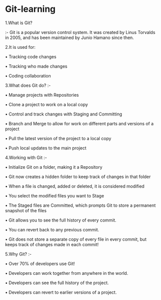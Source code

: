 # Git-learning

1.What is Git?

 :- Git is a popular version control system. It was created by Linus Torvalds in 2005, and has been maintained by Junio Hamano since then.

2.It is used for:

•	Tracking code changes

•	Tracking who made changes

•	Coding collaboration

3.What does Git do? :-

•	Manage projects with Repositories

•	Clone a project to work on a local copy

•	Control and track changes with Staging and Committing

•	Branch and Merge to allow for work on different parts and versions of a project

•	Pull the latest version of the project to a local copy 

•	Push local updates to the main project

4.Working with Git :-

•	Initialize Git on a folder, making it a Repository

•	Git now creates a hidden folder to keep track of changes in that folder

•	When a file is changed, added or deleted, it is considered modified

•	You select the modified files you want to Stage

•	The Staged files are Committed, which prompts Git to store a permanent snapshot of the files

•	Git allows you to see the full history of every commit.

•	You can revert back to any previous commit.

•	Git does not store a separate copy of every file in every commit, but keeps track of changes made in each commit!

 5.Why Git? :- 
  
•	Over 70% of developers use Git!

•	Developers can work together from anywhere in the world.

•	Developers can see the full history of the project.

•	Developers can revert to earlier versions of a project.
